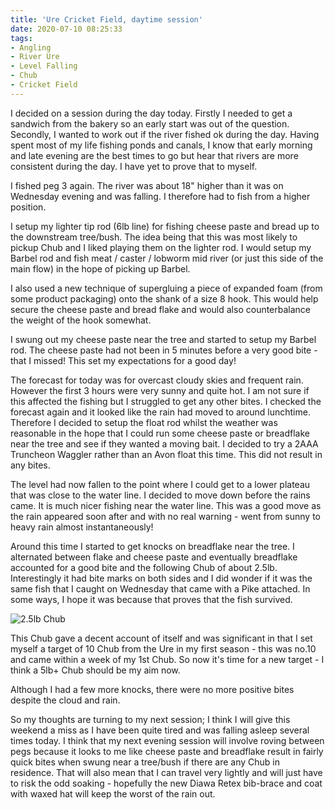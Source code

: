 ```yaml
---
title: 'Ure Cricket Field, daytime session'
date: 2020-07-10 08:25:33
tags:
- Angling
- River Ure
- Level Falling
- Chub
- Cricket Field
---
```

I decided on a session during the day today. Firstly I needed to get a sandwich from the bakery so an early start was out of the question. Secondly, I wanted to work out if the river fished ok during the day. Having spent most of my life fishing ponds and canals, I know that early morning and late evening are the best times to go but hear that rivers are more consistent during the day. I have yet to prove that to myself.

I fished peg 3 again. The river was about 18" higher than it was on Wednesday evening and was falling. I therefore had to fish from a higher position.

I setup my lighter tip rod (6lb line) for fishing cheese paste and bread up to the downstream tree/bush. The idea being that this was most likely to pickup Chub and I liked playing them on the lighter rod. I would setup my Barbel rod and fish meat / caster / lobworm mid river (or just this side of the main flow) in the hope of picking up Barbel.

I also used a new technique of supergluing a piece of expanded foam (from some product packaging) onto the shank of a size 8 hook. This would help secure the cheese paste and bread flake and would also counterbalance the weight of the hook somewhat.

I swung out my cheese paste near the tree and started to setup my Barbel rod. The cheese paste had not been in 5 minutes before a very good bite - that I missed! This set my expectations for a good day!

The forecast for today was for overcast cloudy skies and frequent rain. However the first 3 hours were very sunny and quite hot. I am not sure if this affected the fishing but I struggled to get any other bites. I checked the forecast again and it looked like the rain had moved to around lunchtime. Therefore I decided to setup the float rod whilst the weather was reasonable in the hope that I could run some cheese paste or breadflake near the tree and see if they wanted a moving bait. I decided to try a 2AAA Truncheon Waggler rather than an Avon float this time. This did not result in any bites.

The level had now fallen to the point where I could get to a lower plateau that was close to the water line. I decided to move down before the rains came. It is much nicer fishing near the water line. This was a good move as the rain appeared soon after and with no real warning - went from sunny to heavy rain almost instantaneously!

Around this time I started to get knocks on breadflake near the tree. I alternated between flake and cheese paste and eventually breadflake accounted for a good bite and the following Chub of about 2.5lb. Interestingly it had bite marks on both sides and I did wonder if it was the same fish that I caught on Wednesday that came with a Pike attached. In some ways, I hope it was because that proves that the fish survived.

![2.5lb Chub](/images/2020-07-10/a9dccf46c3c840f3b7b81151c6f7fdae.jpg)

This Chub gave a decent account of itself and was significant in that I set myself a target of 10 Chub from the Ure in my first season - this was no.10 and came within a week of my 1st Chub. So now it's time for a new target - I think a 5lb+ Chub should be my aim now.

Although I had a few more knocks, there were no more positive bites despite the cloud and rain.

So my thoughts are turning to my next session; I think I will give this weekend a miss as I have been quite tired and was falling asleep several times today. I think that my next evening session will involve roving between pegs because it looks to me like cheese paste and breadflake result in fairly quick bites when swung near a tree/bush if there are any Chub in residence. That will also mean that I can travel very lightly and will just have to risk the odd soaking - hopefully the new Diawa Retex bib-brace and coat with waxed hat will keep the worst of the rain out.
